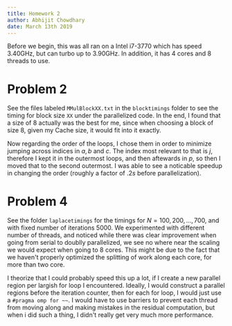 ```yaml
---
title: Homework 2
author: Abhijit Chowdhary
date: March 13th 2019
---
```


Before we begin, this was all ran on a Intel i7-3770 which has speed 3.40GHz,
but can turbo up to 3.90GHz. In addition, it has 4 cores and 8 threads to use.

# Problem 2

See the files labeled `MMulBlockXX.txt` in the `blocktimings` folder to see the
timing for block size `XX` under the parallelized code. In the end, I found that
a size of $8$ actually was the best for me, since when choosing a block of size
$8$, given my Cache size, it would fit into it exactly.

Now regarding the order of the loops, I chose them in order to minimize jumping
across indices in $a, b$ and $c$. The index most relevant to that is $j$,
therefore I kept it in the outermost loops, and then aftewards in $p$, so then I
moved that to the second outermost. I was able to see a noticable speedup in
changing the order (roughly a factor of $.2s$ before parallelization).

# Problem 4

See the folder `laplacetimings` for the timings for $N = 100, 200, \dots, 700$,
and with fixed number of iterations $5000$. We experimented with different
number of threads, and noticed while there was clear improvement when going from
serial to doublly parallelized, we see no where near the scaling we would expect
when going to 8 cores. This might be due to the fact that we haven't properly
optimized the splitting of work along each core, for more than two core. 

I theorize that I could probably speed this up a lot, if I create a new parallel
region per largish for loop I encountered. Ideally, I would construct a parallel
regions before the iteration counter, then for each for loop, I would just use a
`#pragma omp for ~~`. I would have to use barriers to prevent each thread from
moving along and making mistakes in the residual computation, but when i did
such a thing, I didn't really get very much more performance.
